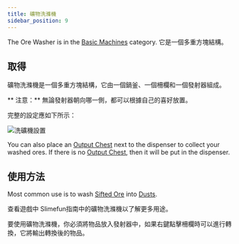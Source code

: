 ```yaml
---
title: 礦物洗滌機
sidebar_position: 9
---
```


The Ore Washer is in the [Basic Machines](Basic-Machines.md) category. 它是一個多重方塊結構。

## 取得

礦物洗滌機是一個多重方塊結構，它由一個鍋釜、一個柵欄和一個發射器組成。

** 注意：** 無論發射器朝向哪一側，都可以根據自己的喜好放置。

完整的設定應如下所示：

![洗礦機設置](https://raw.githubusercontent.com/TheBusyBiscuit/Slimefun4-Wiki/master/images/multiblock-ore-washer.png)

You can also place an [Output Chest](Output-Chest.md) next to the dispenser to collect your washed ores. If there is no [Output Chest](Output-Chest.md), then it will be put in the dispenser.

## 使用方法

Most common use is to wash [Sifted Ore](../Miscellaneous-Items/Sifted-Ore.md) into [Dusts](../Resources/Dusts/Dusts.md).

查看遊戲中 Slimefun指南中的礦物洗滌機以了解更多用途。

要使用礦物洗滌機，你必須將物品放入發射器中，如果右鍵點擊柵欄時可以進行轉換，它將輸出轉換後的物品。
